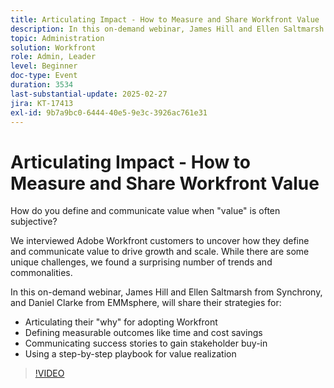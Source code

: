 ```yaml
---
title: Articulating Impact - How to Measure and Share Workfront Value
description: In this on-demand webinar, James Hill and Ellen Saltmarsh from Synchrony, and Daniel Clarke from EMMsphere, will share their strategies for articulating their "why" for adopting Workfront, defining measurable outcomes like time and cost savings, communicating success stories to gain stakeholder buy-in, and using a step-by-step playbook for value realization.
topic: Administration
solution: Workfront
role: Admin, Leader
level: Beginner
doc-type: Event
duration: 3534
last-substantial-update: 2025-02-27
jira: KT-17413
exl-id: 9b7a9bc0-6444-40e5-9e3c-3926ac761e31
---
```

# Articulating Impact - How to Measure and Share Workfront Value

How do you define and communicate value when "value" is often subjective?

We interviewed Adobe Workfront customers to uncover how they define and communicate value to drive growth and scale. While there are some unique challenges, we found a surprising number of trends and commonalities.

In this on-demand webinar, James Hill and Ellen Saltmarsh from Synchrony, and Daniel Clarke from EMMsphere, will share their strategies for:

* Articulating their "why" for adopting Workfront
* Defining measurable outcomes like time and cost savings
* Communicating success stories to gain stakeholder buy-in
* Using a step-by-step playbook for value realization

>[!VIDEO](https://video.tv.adobe.com/v/3447501/?learn=on)

